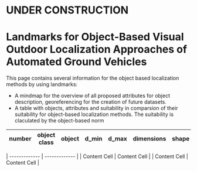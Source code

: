# UNDER CONSTRUCTION
# Landmarks for Object-Based Visual Outdoor Localization Approaches of Automated Ground Vehicles

This page contains several information for the object based localization methods by using landmarks:

* A mindmap for the overview of all proposed attributes for object description, georeferencing for the creation of future datasets.
* A table with objects, attributes and suitability in comparsion of their suitability for object-based localization methods. The suitability is claculated by the object-based norm


| number        | object class  | object       |  d_min       | d_max        |  dimensions  | shape        | shape normed | orientation_plane  | a_obj         | v_frustrum   |   *a_norm* | environment | 
| ------------- | ------------- |------------- |------------- |------------- |------------- |------------- |------------- |-------------        |------------- |------------- |------------- |------------- |




| ------------- | ------------- |
| Content Cell  | Content Cell  |
| Content Cell  | Content Cell  |
